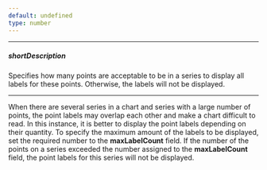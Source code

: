 ```yaml
---
default: undefined
type: number
---
```

---
##### shortDescription
Specifies how many points are acceptable to be in a series to display all labels for these points. Otherwise, the labels will not be displayed.

---
When there are several series in a chart and series with a large number of points, the point labels may overlap each other and make a chart difficult to read. In this instance, it is better to display the point labels depending on their quantity. To specify the maximum amount of the labels to be displayed, set the required number to the **maxLabelCount** field. If the number of the points on a series exceeded the number assigned to the **maxLabelCount** field, the point labels for this series will not be displayed.